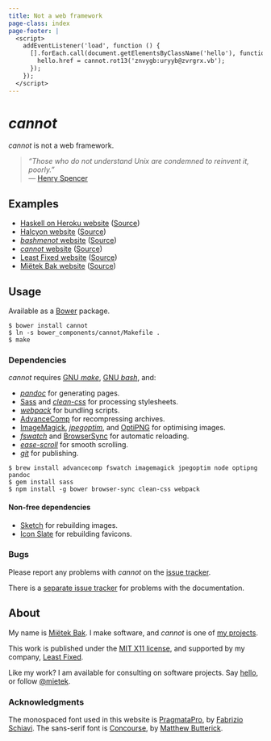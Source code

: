 ```yaml
---
title: Not a web framework
page-class: index
page-footer: |
  <script>
    addEventListener('load', function () {
      [].forEach.call(document.getElementsByClassName('hello'), function (hello) {
        hello.href = cannot.rot13('znvygb:uryyb@zvrgrx.vb');
      });
    });
  </script>
---
```



_cannot_
========

_cannot_ is not a web framework.

> _“Those who do not understand Unix are condemned to reinvent it, poorly.”_  
> — [Henry Spencer](https://en.wikipedia.org/wiki/Henry_Spencer)


Examples
--------

- [Haskell on Heroku website](https://haskellonheroku.com/) ([Source](https://github.com/mietek/haskell-on-heroku-website/))
- [Halcyon website](https://halcyon.sh/) ([Source](https://github.com/mietek/halcyon-website/))
- [_bashmenot_ website](https://bashmenot.mietek.io/) ([Source](https://github.com/mietek/bashmenot-website/))
- [_cannot_ website](https://cannot.mietek.io/) ([Source](https://github.com/mietek/cannot-website/))
- [Least Fixed website](https://leastfixed.com/) ([Source](https://github.com/mietek/least-fixed-website/))
- [Miëtek Bak website](https://mietek.io/) ([Source](https://github.com/mietek/mietek-website/))


Usage
-----

Available as a [Bower](http://bower.io/) package.

```
$ bower install cannot
$ ln -s bower_components/cannot/Makefile .
$ make
```


### Dependencies

_cannot_ requires [GNU _make_](https://gnu.org/software/make/), [GNU _bash_](https://gnu.org/software/bash/), and:

- [_pandoc_](http://johnmacfarlane.net/pandoc/) for generating pages.
- [Sass](http://sass-lang.com/) and [_clean-css_](https://github.com/jakubpawlowicz/clean-css/) for processing stylesheets.
- [_webpack_](https://webpack.github.io/) for bundling scripts.
- [Advance<span class="small-caps">Comp</span>](http://advancemame.sourceforge.net/comp-readme.html) for recompressing archives.
- [ImageMagick](http://imagemagick.org/), [_jpegoptim_](https://github.com/tjko/jpegoptim/), and [OptiPNG](http://optipng.sourceforge.net/) for optimising images.
- [_fswatch_](https://github.com/emcrisostomo/fswatch/) and [BrowserSync](http://browsersync.io/) for automatic reloading.
- [_ease-scroll_](https://github.com/mietek/ease-scroll/) for smooth scrolling.
- [_git_](http://git-scm.com/) for publishing.

```
$ brew install advancecomp fswatch imagemagick jpegoptim node optipng pandoc
$ gem install sass
$ npm install -g bower browser-sync clean-css webpack
```

#### Non-free dependencies

- [Sketch](http://bohemiancoding.com/sketch/) for rebuilding images.
- [Icon Slate](http://kodlian.com/apps/icon-slate/) for rebuilding favicons.


### Bugs

Please report any problems with _cannot_ on the [issue tracker](https://github.com/mietek/cannot/issues/).

There is a [separate issue tracker](https://github.com/mietek/cannot-website/issues/) for problems with the documentation.


About
-----

<span id="mietek"><a class="hello" href=""></a></span>

My name is [Miëtek Bak](https://mietek.io/).  I make software, and _cannot_ is one of [my projects](https://mietek.io/projects/).

This work is published under the [MIT X11 license](license/), and supported by my company, [Least Fixed](https://leastfixed.com/).

Like my work?  I am available for consulting on software projects.  Say <a class="hello" href="">hello</a>, or follow <a href="https://twitter.com/mietek">@mietek</a>.


### Acknowledgments

The monospaced font used in this website is [PragmataPro](http://fsd.it/fonts/pragmatapro.htm), by [Fabrizio Schiavi](http://fsd.it/).  The sans-serif font is [Concourse](http://practicaltypography.com/concourse.html), by [Matthew Butterick](http://practicaltypography.com/).
